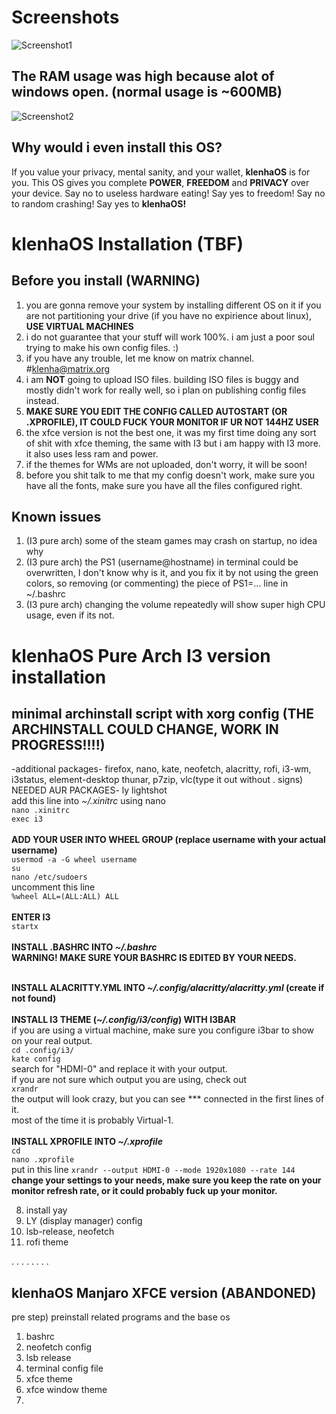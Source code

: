 # Screenshots
![Screenshot1](https://user-images.githubusercontent.com/103518800/166099314-38ee1c51-2d3f-4ade-b7f7-d7acda3c94dc.png)
## The RAM usage was high because alot of windows open. (normal usage is ~600MB)
![Screenshot2](https://user-images.githubusercontent.com/103518800/166099324-c2839a61-1e7a-48c3-a012-07947d7239c9.png)

## Why would i even install this OS?
If you value your privacy, mental sanity, and your wallet, **klenhaOS** is for you.
This OS gives you complete **POWER**, **FREEDOM** and **PRIVACY** over your device.
Say no to useless hardware eating! Say yes to freedom! Say no to random crashing! Say yes to **klenhaOS!**

# klenhaOS Installation (TBF)
## Before you install (WARNING)
1. you are gonna remove your system by installing different OS on it if you are not partitioning your drive (if you have no expirience about linux), **USE VIRTUAL MACHINES**
2. i do not guarantee that your stuff will work 100%. i am just a poor soul trying to make his own config files. :)
3. if you have any trouble, let me know on matrix channel. #klenha@matrix.org
4. i am **NOT** going to upload ISO files. building ISO files is buggy and mostly didn't work for really well, so i plan on publishing config files instead.
5. **MAKE SURE YOU EDIT THE CONFIG CALLED AUTOSTART (OR .XPROFILE), IT COULD FUCK YOUR MONITOR IF UR NOT 144HZ USER**
6. the xfce version is not the best one, it was my first time doing any sort of shit with xfce theming, the same with I3 but i am happy with I3 more. it also uses less ram and power.
7. if the themes for WMs are not uploaded, don't worry, it will be soon!
8. before you shit talk to me that my config doesn't work, make sure you have all the fonts, make sure you have all the files configured right.

## Known issues
1. (I3 pure arch) some of the steam games may crash on startup, no idea why
2. (I3 pure arch) the PS1 (username@hostname) in terminal could be overwritten, I don't know why is it, and you fix it by not using the green colors, so removing (or commenting) the piece of PS1=... line in ~/.bashrc
3. (I3 pure arch) changing the volume repeatedly will show super high CPU usage, even if its not.


# klenhaOS Pure Arch I3 version installation
## minimal archinstall script with xorg config **(THE ARCHINSTALL COULD CHANGE, WORK IN PROGRESS!!!!)**
-additional packages- firefox, nano, kate, neofetch, alacritty, rofi, i3-wm, i3status, element-desktop thunar, p7zip, vlc(type it out without . signs)<br />
NEEDED AUR PACKAGES- ly lightshot<br />
add this line into _~/.xinitrc_ using nano <br />
`nano .xinitrc`<br />
`exec i3`<br />
<br />
**ADD YOUR USER INTO WHEEL GROUP (replace username with your actual username)**<br />
`usermod -a -G wheel username`<br />
`su`<br />
`nano /etc/sudoers`<br />
uncomment this line<br />
`%wheel ALL=(ALL:ALL) ALL`<br />
<br />
**ENTER I3**<br />
`startx`<br />
<br />
**INSTALL .BASHRC INTO _~/.bashrc_**<br />
**WARNING! MAKE SURE YOUR BASHRC IS EDITED BY YOUR NEEDS.**<br />
<br />

**INSTALL ALACRITTY.YML INTO _~/.config/alacritty/alacritty.yml_ (create if not found)** <br />
<br />
**INSTALL I3 THEME (_~/.config/i3/config_) WITH I3BAR**<br />
if you are using a virtual machine, make sure you configure i3bar to show on your real output.<br />
`cd .config/i3/`<br />
`kate config`<br />
search for "HDMI-0" and replace it with your output.<br />
if you are not sure which output you are using, check out<br />
`xrandr`<br />
the output will look crazy, but you can see *** connected in the first lines of it.<br />
most of the time it is probably Virtual-1.<br />
<br />
**INSTALL XPROFILE INTO _~/.xprofile_**<br />
`cd` <br />
`nano .xprofile`<br />
put in this line `xrandr --output HDMI-0 --mode 1920x1080 --rate 144`<br />
**change your settings to your needs, make sure you keep the rate on your monitor refresh rate, or it could probably fuck up your monitor.**<br />

8. install yay
9. LY (display manager) config
10. lsb-release, neofetch
11. rofi theme


.
.
.
.
.
.
.
.

## klenhaOS Manjaro XFCE version (ABANDONED)
pre step) preinstall related programs and the base os 
1. bashrc
2. neofetch config
3. lsb release
4. terminal config file
5. xfce theme
6. xfce window theme
7.
